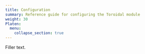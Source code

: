 ```yaml
---
title: Configuration
summary: Reference guide for configuring the Toroidal module
weight: 30
Platen:
  menu:
    collapse_section: true
---
```


Filler text.

```section
```
